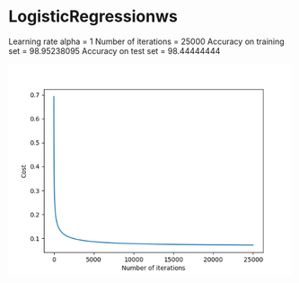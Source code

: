 # LogisticRegressionws

Learning rate alpha = 1
Number of iterations = 25000
Accuracy on training set = 98.95238095
Accuracy on test set = 98.44444444

![err](/LogisticRegressionTesting1/Figure_1.png)
